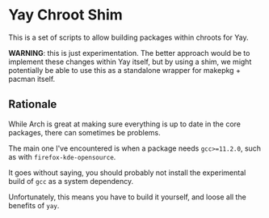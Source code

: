 # Yay Chroot Shim

This is a set of scripts to allow building packages within chroots for Yay.

**WARNING**: this is just experimentation. The better approach would be to implement these
changes within Yay itself, but by using a shim, we might potentially be able to use this
as a standalone wrapper for makepkg + pacman itself.

## Rationale

While Arch is great at making sure everything is up to date in the core packages, there
can sometimes be problems.

The main one I've encountered is when a package needs `gcc>=11.2.0`, such as with `firefox-kde-opensource`.

It goes without saying, you should probably not install the experimental build of `gcc` as a system dependency.


Unfortunately, this means you have to build it yourself, and loose all the benefits of `yay`.
